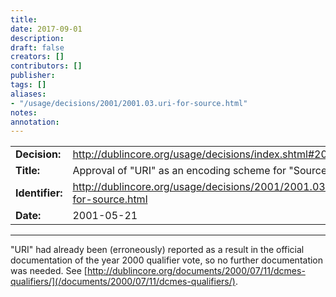 ```yaml
---
title: 
date: 2017-09-01
description: 
draft: false
creators: []
contributors: []
publisher: 
tags: []
aliases:
- "/usage/decisions/2001/2001.03.uri-for-source.html"
notes: 
annotation: 
---
```


<table width="100%" border="0" summary="A layout table.">
  <tr>
    <td><b>Decision:</b></td>
    <td>
      <a href="/usage/decisions/index.shtml#2001.03">http://dublincore.org/usage/decisions/index.shtml#2001.03</a>
    </td>
  </tr>
  <tr>
    <td>
      <b>Title:</b> </td>
    <td>Approval of "URI" as an encoding scheme for
      "Source"</td>
  </tr>
  <tr>
    <td>
      <b>Identifier:</b> </td>
    <td><a href="/usage/decisions/2001/2001.03.uri-for-source.html">http://dublincore.org/usage/decisions/2001/2001.03.uri-for-source.html</a></td>
  </tr>
  <tr>
    <td><b>Date:</b></td>
    <td>2001-05-21</td>
  </tr>
</table>

* * *

"URI" had already been (erroneously) reported as a result in the official documentation of the year 2000 qualifier vote, so no further documentation was needed. See [http://dublincore.org/documents/2000/07/11/dcmes-qualifiers/](/documents/2000/07/11/dcmes-qualifiers/).

